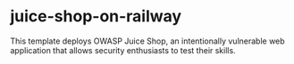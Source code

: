 # juice-shop-on-railway
This template deploys OWASP Juice Shop, an intentionally vulnerable web application that allows security enthusiasts to test their skills.
